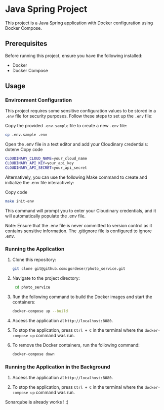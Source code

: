 # Java Spring Project

This project is a Java Spring application with Docker configuration using Docker Compose.

## Prerequisites

Before running this project, ensure you have the following installed:

- Docker
- Docker Compose

## Usage

### Environment Configuration

This project requires some sensitive configuration values to be stored in a `.env` file for security purposes. Follow these steps to set up the `.env` file:

Copy the provided `.env.sample` file to create a new `.env` file:

   ```bash
   cp .env.sample .env
   ```
Open the .env file in a text editor and add your Cloudinary credentials:
dotenv
Copy code
```bash
CLOUDINARY_CLOUD_NAME=your_cloud_name
CLOUDINARY_API_KEY=your_api_key
CLOUDINARY_API_SECRET=your_api_secret
```
Alternatively, you can use the following Make command to create and initialize the .env file interactively:

Copy code
```bash
make init-env
````
This command will prompt you to enter your Cloudinary credentials, and it will automatically populate the .env file.

Note: Ensure that the .env file is never committed to version control as it contains sensitive information. The .gitignore file is configured to ignore .env.

### Running the Application

1. Clone this repository:

   ```bash
   git clone git@github.com:gordeser/photo_service.git

   ```

2. Navigate to the project directory:

   ```bash
    cd photo_service
   ```

3. Run the following command to build the Docker images and start the containers:

   ```bash
   docker-compose up --build
   ```

4. Access the application at `http://localhost:8080`.

5. To stop the application, press `Ctrl + C` in the terminal where the `docker-compose up` command was run.

6. To remove the Docker containers, run the following command:

   ```bash
   docker-compose down
   ```

### Running the Application in the Background

1. Access the application at `http://localhost:8080`.

2. To stop the application, press `Ctrl + C` in the terminal where the `docker-compose up` command was run.

Sonarqube is already works ! :)
